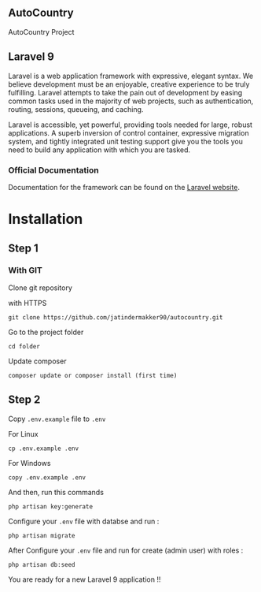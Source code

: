## AutoCountry

AutoCountry Project

## Laravel 9

Laravel is a web application framework with expressive, elegant syntax. We believe development must be an enjoyable, creative experience to be truly fulfilling. Laravel attempts to take the pain out of development by easing common tasks used in the majority of web projects, such as authentication, routing, sessions, queueing, and caching.

Laravel is accessible, yet powerful, providing tools needed for large, robust applications. A superb inversion of control container, expressive migration system, and tightly integrated unit testing support give you the tools you need to build any application with which you are tasked.

### Official Documentation

Documentation for the framework can be found on the [Laravel website](https://laravel.com/docs/9.x).


# Installation

## Step 1

### With GIT
Clone git repository

with HTTPS
```
git clone https://github.com/jatindermakker90/autocountry.git
```

Go to the project folder
```
cd folder
```

Update composer
```
composer update or composer install (first time)
```

## Step 2
Copy ```.env.example``` file to ```.env```

For Linux
```
cp .env.example .env
```
For Windows
```
copy .env.example .env
```

And then, run this commands

```
php artisan key:generate
```
Configure your ```.env``` file with databse and run :
```
php artisan migrate
```
After Configure your ```.env``` file and run for create (admin user) with roles :
```
php artisan db:seed

```
You are ready for a new Laravel 9 application  !!
